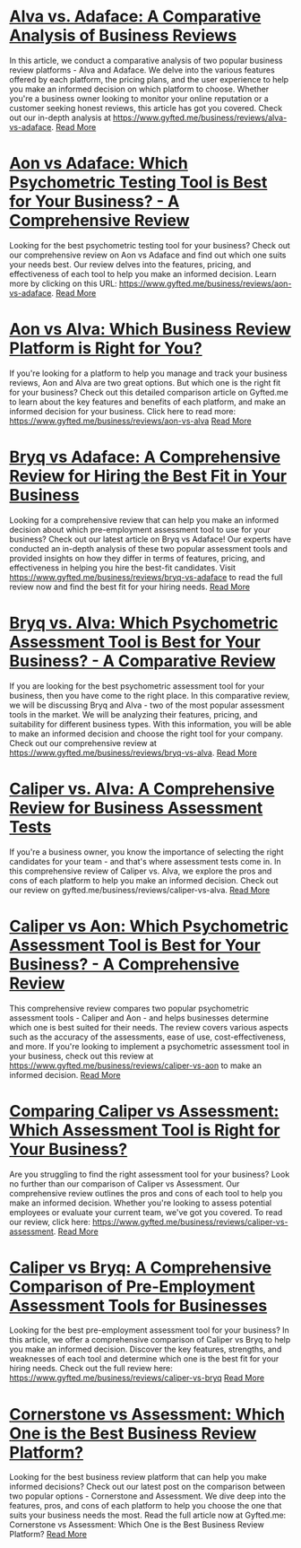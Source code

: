 # [Alva vs. Adaface: A Comparative Analysis of Business Reviews](https://www.gyfted.me/business/reviews/alva-vs-adaface)

In this article, we conduct a comparative analysis of two popular business review platforms - Alva and Adaface. We delve into the various features offered by each platform, the pricing plans, and the user experience to help you make an informed decision on which platform to choose. Whether you're a business owner looking to monitor your online reputation or a customer seeking honest reviews, this article has got you covered. Check out our in-depth analysis at https://www.gyfted.me/business/reviews/alva-vs-adaface. [Read More](https://www.gyfted.me/business/reviews/alva-vs-adaface)

# [Aon vs Adaface: Which Psychometric Testing Tool is Best for Your Business? - A Comprehensive Review](https://www.gyfted.me/business/reviews/aon-vs-adaface)

Looking for the best psychometric testing tool for your business? Check out our comprehensive review on Aon vs Adaface and find out which one suits your needs best. Our review delves into the features, pricing, and effectiveness of each tool to help you make an informed decision. Learn more by clicking on this URL: https://www.gyfted.me/business/reviews/aon-vs-adaface. [Read More](https://www.gyfted.me/business/reviews/aon-vs-adaface)

# [Aon vs Alva: Which Business Review Platform is Right for You?](https://www.gyfted.me/business/reviews/aon-vs-alva)

If you're looking for a platform to help you manage and track your business reviews, Aon and Alva are two great options. But which one is the right fit for your business? Check out this detailed comparison article on Gyfted.me to learn about the key features and benefits of each platform, and make an informed decision for your business. Click here to read more: https://www.gyfted.me/business/reviews/aon-vs-alva [Read More](https://www.gyfted.me/business/reviews/aon-vs-alva)

# [Bryq vs Adaface: A Comprehensive Review for Hiring the Best Fit in Your Business](https://www.gyfted.me/business/reviews/bryq-vs-adaface)

Looking for a comprehensive review that can help you make an informed decision about which pre-employment assessment tool to use for your business? Check out our latest article on Bryq vs Adaface! Our experts have conducted an in-depth analysis of these two popular assessment tools and provided insights on how they differ in terms of features, pricing, and effectiveness in helping you hire the best-fit candidates. Visit https://www.gyfted.me/business/reviews/bryq-vs-adaface to read the full review now and find the best fit for your hiring needs. [Read More](https://www.gyfted.me/business/reviews/bryq-vs-adaface)

# [Bryq vs. Alva: Which Psychometric Assessment Tool is Best for Your Business? - A Comparative Review](https://www.gyfted.me/business/reviews/bryq-vs-alva)

If you are looking for the best psychometric assessment tool for your business, then you have come to the right place. In this comparative review, we will be discussing Bryq and Alva - two of the most popular assessment tools in the market. We will be analyzing their features, pricing, and suitability for different business types. With this information, you will be able to make an informed decision and choose the right tool for your company. Check out our comprehensive review at https://www.gyfted.me/business/reviews/bryq-vs-alva. [Read More](https://www.gyfted.me/business/reviews/bryq-vs-alva)

# [Caliper vs. Alva: A Comprehensive Review for Business Assessment Tests](https://www.gyfted.me/business/reviews/caliper-vs-alva)

If you're a business owner, you know the importance of selecting the right candidates for your team - and that's where assessment tests come in. In this comprehensive review of Caliper vs. Alva, we explore the pros and cons of each platform to help you make an informed decision. Check out our review on gyfted.me/business/reviews/caliper-vs-alva. [Read More](https://www.gyfted.me/business/reviews/caliper-vs-alva)

# [Caliper vs Aon: Which Psychometric Assessment Tool is Best for Your Business? - A Comprehensive Review](https://www.gyfted.me/business/reviews/caliper-vs-aon)

This comprehensive review compares two popular psychometric assessment tools - Caliper and Aon - and helps businesses determine which one is best suited for their needs. The review covers various aspects such as the accuracy of the assessments, ease of use, cost-effectiveness, and more. If you're looking to implement a psychometric assessment tool in your business, check out this review at https://www.gyfted.me/business/reviews/caliper-vs-aon to make an informed decision. [Read More](https://www.gyfted.me/business/reviews/caliper-vs-aon)

# [Comparing Caliper vs Assessment: Which Assessment Tool is Right for Your Business?](https://www.gyfted.me/business/reviews/caliper-vs-assessment)

Are you struggling to find the right assessment tool for your business? Look no further than our comparison of Caliper vs Assessment. Our comprehensive review outlines the pros and cons of each tool to help you make an informed decision. Whether you're looking to assess potential employees or evaluate your current team, we've got you covered. To read our review, click here: https://www.gyfted.me/business/reviews/caliper-vs-assessment. [Read More](https://www.gyfted.me/business/reviews/caliper-vs-assessment)

# [Caliper vs Bryq: A Comprehensive Comparison of Pre-Employment Assessment Tools for Businesses](https://www.gyfted.me/business/reviews/caliper-vs-bryq)

Looking for the best pre-employment assessment tool for your business? In this article, we offer a comprehensive comparison of Caliper vs Bryq to help you make an informed decision. Discover the key features, strengths, and weaknesses of each tool and determine which one is the best fit for your hiring needs. Check out the full review here: https://www.gyfted.me/business/reviews/caliper-vs-bryq [Read More](https://www.gyfted.me/business/reviews/caliper-vs-bryq)

# [Cornerstone vs Assessment: Which One is the Best Business Review Platform?](https://www.gyfted.me/business/reviews/cornerstone-vs-assessment)

Looking for the best business review platform that can help you make informed decisions? Check out our latest post on the comparison between two popular options - Cornerstone and Assessment. We dive deep into the features, pros, and cons of each platform to help you choose the one that suits your business needs the most. Read the full article now at Gyfted.me: Cornerstone vs Assessment: Which One is the Best Business Review Platform? [Read More](https://www.gyfted.me/business/reviews/cornerstone-vs-assessment)

